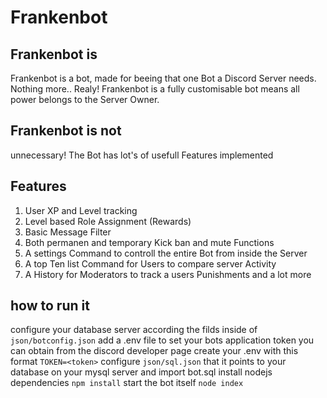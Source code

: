 # Frankenbot
## Frankenbot is
Frankenbot is a bot, made for beeing that one Bot a Discord Server needs. Nothing more.. Realy!
Frankenbot is a fully customisable bot means all power belongs to the Server Owner.

## Frankenbot is not
unnecessary! The Bot has lot's of usefull Features implemented

## Features
1. User XP and Level tracking
2. Level based Role Assignment (Rewards)
3. Basic Message Filter
4. Both permanen and temporary Kick ban and mute Functions
5. A settings Command to controll the entire Bot from inside the Server
6. A top Ten list Command for Users to compare server Activity
7. A History for Moderators to track a users Punishments
and a lot more

## how to run it
configure your database server according the filds inside of `json/botconfig.json`
add a .env file to set your bots application token you can obtain from the discord developer page
create your .env with this format `TOKEN=<token>`
configure `json/sql.json` that it points to your database on your mysql server and import bot.sql
install nodejs dependencies `npm install`
start the bot itself `node index`

